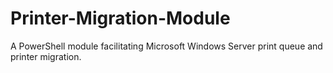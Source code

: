 # Printer-Migration-Module
A PowerShell module facilitating Microsoft Windows Server print queue and printer migration.
